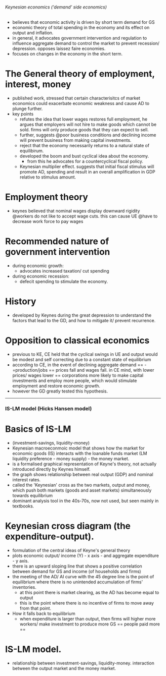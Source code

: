 ###### Keynesian economics ('demand' side economics)
- believes that economic activity is driven by short term demand for GS
- economic theory of total spending in the economy and its effect on output and inflation. 
- in general, it advocates government intervention and regulation to  influence aggregate demand to control the market to prevent recession/ depression. opposes laissez faire economies.
- focuses on changes in the economy in the short term.

# The General theory of employment, interest, money
- published work, stressed that certain characterisitcs of market economics could exacerbate economic weakness and cause AD to plunge further. 
- key points
    + refutes the idea that lower wages restores full employment, he argues that employers will not hire to make goods which cannot be sold. firms will only produce goods that they can expect to sell. 
    + further, suggests @poor business conditions and declining income will prevent business from making capital investments. 
    + reject that the economy necessarily returns to a natural state of equilibirum.
    + developed the boom and bust cyclical idea about the economy. 
        * from this he advocates for a countercyclical fiscal policy.
    + Keynesian multiplier effect. suggests that initial fiscal stimulus will promote AD, spending and result in an overall amplification in GDP relative to stimulus amount. 

# Employment theory
- keynes believed that nominal wages display downward rigidity @workers do not like to accept wage cuts. this can cause UE @have to decrease work force to pay wages


# Recommended nature of government intervention
- during economic growth:
    + advocates increased taxation/ cut spending
- during economic recession:
    + defecit spending to stimulate the economy.

# History
- developed by Keynes during the great depression to understand the factors that lead to the GD, and how to mitigate it/ prevent recurrence.

# Opposition to classical economics
- previous to KE, CE held that the cyclical swings in UE and output would be modest and self correcting due to a constant state of equilibrium
- according to CE, in the event of declining aggregate demand == -=production/jobs == prices fall and wages fall. in CE mind, with lower prices/ wages lower == corporations more likely to make capital investments and employ more people, which would stimulate employment and restore economic growth.
- however the GD greatly tested this hypothesis. 



--------------------------------------------------


### IS-LM model (Hicks Hansen model)

# Basics of IS-LM
- (investment-savings, liquidity-money)
- Keynesian macroeconmoic model that shows how the market for economic goods (IS) interacts with the loanable funds market (LM liquidity preference - money supply) - the money market.
- is a formalised graphical representation of Keyne's theory, not actually introduced directly by Keynes himself. 
- the graph shows relationship between real output (GDP) and nominal interest rates. 
- called the 'Keynesian' cross as the two markets, output and money, which push both markets (goods and asset markets) simultaneously towards equilibrium
- dominant analysis tool in the 40s-70s, now not used, but seen mainly in textbooks. 

# Keynesian cross diagram (the expenditure-output). 
- formulation of the central ideas of Keyne's general theory
- plots economic output/ income (Y) - x axis - and aggregate expenditure - y axis. 
- there is an upward sloping line that shows a positive correlation between demand for GS and income (of households and firms)
- the meeting of the AD/ AI curve with the 45 degree line is the point of equilibrium where there is no unintended accumulation of firms' inventories. 
    + at this point there is market clearing, as the AD has become equal to output
    + this is the point where there is no incentive of firms to move away from that point. 
- How it falls back to equilibrium
    + when expenditure is larger than output, then firms will higher more workers/ make investment to produce more GS == people paid more == 

# IS-LM model. 
- relationship between investment-savings, liquidity-money. interaction between the output market and the money market. 
